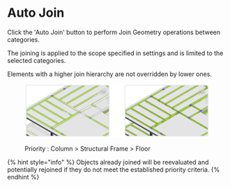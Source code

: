 # Auto Join

Click the 'Auto Join' button to perform Join Geometry operations between categories.

The joining is applied to the scope specified in settings and is limited to the selected categories.

Elements with a higher join hierarchy are not overridden by lower ones.

<figure><img src="../../.gitbook/assets/image (24).png" alt=""><figcaption><p>Priority : Column > Structural Frame > Floor</p></figcaption></figure>

{% hint style="info" %}
Objects already joined will be reevaluated and potentially rejoined if they do not meet the established priority criteria.
{% endhint %}
